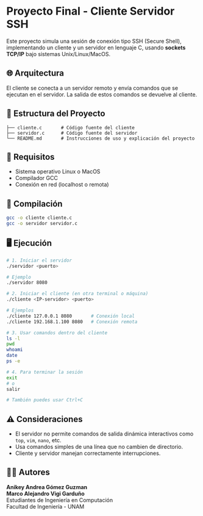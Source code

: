 # Proyecto Final - Cliente Servidor SSH

Este proyecto simula una sesión de conexión tipo SSH (Secure Shell), implementando un cliente y un servidor en lenguaje C, usando **sockets TCP/IP** bajo sistemas Unix/Linux/MacOS.

## 🌐 Arquitectura

El cliente se conecta a un servidor remoto y envía comandos que se ejecutan en el servidor. La salida de estos comandos se devuelve al cliente. 

## 📂 Estructura del Proyecto

```
├── cliente.c       # Código fuente del cliente
├── servidor.c      # Código fuente del servidor
└── README.md       # Instrucciones de uso y explicación del proyecto
```

## 🔧 Requisitos

- Sistema operativo Linux o MacOS
- Compilador GCC
- Conexión en red (localhost o remota)

## 🚀 Compilación

```bash
gcc -o cliente cliente.c
gcc -o servidor servidor.c
```

## 🖥️ Ejecución

```bash
# 1. Iniciar el servidor
./servidor <puerto>

# Ejemplo
./servidor 8080
```

```bash
# 2. Iniciar el cliente (en otra terminal o máquina)
./cliente <IP-servidor> <puerto>

# Ejemplos
./cliente 127.0.0.1 8080       # Conexión local
./cliente 192.168.1.100 8080   # Conexión remota
```

```bash
# 3. Usar comandos dentro del cliente
ls -l
pwd
whoami
date
ps -e
```

```bash
# 4. Para terminar la sesión
exit
# o
salir

# También puedes usar Ctrl+C
```

## ⚠️ Consideraciones

- El servidor no permite comandos de salida dinámica interactivos como `top`, `vim`, `nano`, etc.
- Usa comandos simples de una línea que no cambien de directorio.
- Cliente y servidor manejan correctamente interrupciones.

## 👨‍💻 Autores

**Anikey Andrea Gómez Guzman**  
**Marco Alejandro Vigi Garduño**  
Estudiantes de Ingeniería en Computación  
Facultad de Ingeniería - UNAM
